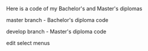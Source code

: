 Here is a code of my Bachelor's and Master's diplomas

master branch - Bachelor's diploma code

develop branch - Master's diploma code





edit select menus

